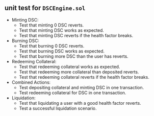 ## unit test for `DSCEngine.sol`

- Minting DSC:
  - Test that minting 0 DSC reverts.
  - Test that minting DSC works as expected.
  - Test that minting DSC reverts if the health factor breaks.
- Burning DSC:
  - Test that burning 0 DSC reverts.
  - Test that burning DSC works as expected.
  - Test that burning more DSC than the user has reverts.
- Redeeming Collateral:
  - Test that redeeming collateral works as expected.
  - Test that redeeming more collateral than deposited reverts.
  - Test that redeeming collateral reverts if the health factor breaks.
- Combined Actions:
  - Test depositing collateral and minting DSC in one transaction.
  - Test redeeming collateral for DSC in one transaction.
- Liquidation:
  - Test that liquidating a user with a good health factor reverts.
  - Test a successful liquidation scenario.
